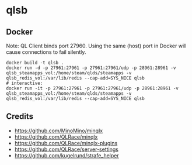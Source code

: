 # qlsb

## Docker

Note: QL Client binds port 27960. Using the same (host) port in Docker will cause connections to fail silently.

```
docker build -t qlsb .
docker run -d -p 27961:27961 -p 27961:27961/udp -p 28961:28961 -v qlsb_steamapps_vol:/home/steam/qlds/steamapps -v qlsb_redis_vol:/var/lib/redis --cap-add=SYS_NICE qlsb
# interactive:
docker run -it -p 27961:27961 -p 27961:27961/udp -p 28961:28961 -v qlsb_steamapps_vol:/home/steam/qlds/steamapps -v qlsb_redis_vol:/var/lib/redis --cap-add=SYS_NICE qlsb
```

## Credits
- https://github.com/MinoMino/minqlx
- https://github.com/QLRace/minqlx
- https://github.com/QLRace/minqlx-plugins
- https://github.com/QLRace/server-settings
- https://github.com/kugelrund/strafe_helper